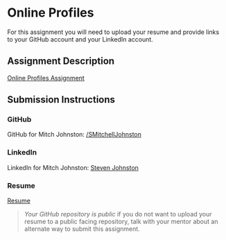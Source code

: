 # Online Profiles
For this assignment you will need to upload your resume and provide links to your GitHub account and your LinkedIn account.

## Assignment Description
[Online Profiles Assignment](https://education.launchcode.org/liftoff/modules/assignments/online-profiles)

## Submission Instructions
 
### GitHub
GitHub for Mitch Johnston: [/SMitchellJohnston](https://github.com/SMitchellJohnston) 
### LinkedIn
LinkedIn for Mitch Johnston: [Steven Johnston](https://www.linkedin.com/in/mitch-johnston-64501015b/)
### Resume
[Resume](RESUME%20-%20Google%20Docs.pdf)
> *Your GitHub repository is public* if you do not want to upload your resume to a public facing repository, talk with your mentor about an alternate way to submit this assignment.
